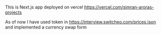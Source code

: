 This is Next.js app deployed on vercel https://vercel.com/simran-aroras-projects

As of now I have used token in https://interview.switcheo.com/prices.json and implemented a currency swap form

